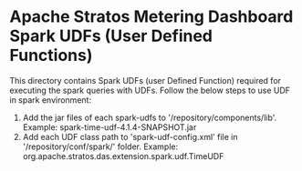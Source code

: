 # Apache Stratos Metering Dashboard Spark UDFs (User Defined Functions)

This directory contains Spark UDFs (user Defined Function) required for executing the spark queries with UDFs.
Follow the below steps to use UDF in spark environment:
1. Add the jar files of each spark-udfs to '<DAS-HOME>/repository/components/lib'.
    Example: spark-time-udf-4.1.4-SNAPSHOT.jar
2. Add each UDF class path to 'spark-udf-config.xml' file in '<DAS-HOME>/repository/conf/spark/' folder.
    Example: <class-name>org.apache.stratos.das.extension.spark.udf.TimeUDF</class-name>